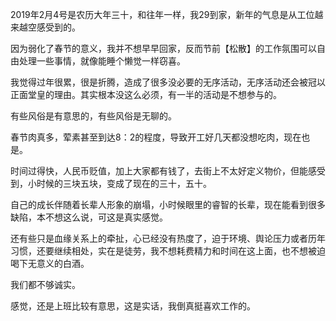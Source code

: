 2019年2月4号是农历大年三十，和往年一样，我29到家，新年的气息是从工位越来越空感受到的。

因为弱化了春节的意义，我并不想早早回家，反而节前【松散】的工作氛围可以自由处理一些事情，就像能睡个懒觉一样窃喜。

我觉得过年很累，很是折腾，造成了很多没必要的无序活动，无序活动还会被冠以正面堂皇的理由。其实根本没这么必须，有一半的活动是不想参与的。

有些风俗是有意思的，有些风俗是无聊的。

春节肉真多，荤素甚至到达8：2的程度，导致开工好几天都没想吃肉，现在也是。

时间过得快，人民币贬值，加上大家都有钱了，去街上不太好定义物价，但能感受到，小时候的三块五块，变成了现在的三十，五十。

自己的成长伴随着长辈人形象的崩塌，小时候眼里的睿智的长辈，现在能看到很多缺陷，本不想这么说，可这是真实感觉。

还有些只是血缘关系上的牵扯，心已经没有热度了，迫于环境、舆论压力或者历年习惯，还要继续相处，实在是徒劳，我不想耗费精力和时间在这上面，也不想被迫喝下无意义的白酒。

我们都不够诚实。

感觉，还是上班比较有意思，这是实话，我倒真挺喜欢工作的。